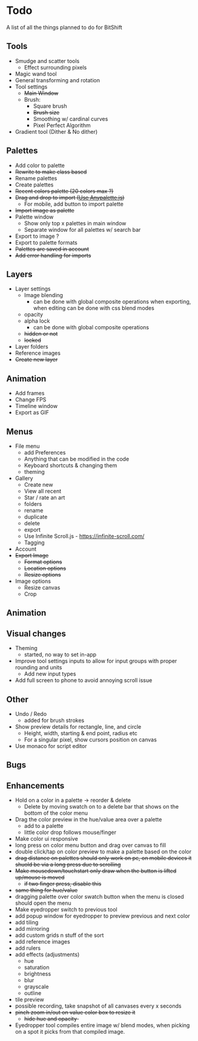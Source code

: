 # Todo

A list of all the things planned to do for BitShift

## Tools

- Smudge and scatter tools
  - Effect surrounding pixels
- Magic wand tool
- General transforming and rotation
- Tool settings
  - ~~Main Window~~
  - Brush:
    - Square brush
    - ~~Brush size~~
    - Smoothing w/ cardinal curves
    - Pixel Perfect Algorithm
- Gradient tool (Dither & No dither)

## Palettes

- Add color to palette
- ~~Rewrite to make class based~~
- Rename palettes
- Create palettes
- ~~Recent colors palette (20 colors max ?)~~
- ~~Drag and drop to import ([Use Anypalette.js](https://1j01.github.io/anypalette.js/demo))~~
  - For mobile, add button to import palette
- ~~Import image as palette~~
- Palette window
  - Show only top x palettes in main window
  - Separate window for all palettes w/ search bar
- Export to image ?
- Export to palette formats
- ~~Palettes are saved in account~~
- ~~Add error handling for imports~~

## Layers

- Layer settings
  - Image blending
    - can be done with global composite operations when exporting, when editing can be done with css blend modes
  - opacity
  - alpha lock
    - can be done with global composite operations
  - ~~hidden or not~~
  - ~~locked~~
- Layer folders
- Reference images
- ~~Create new layer~~

## Animation

- Add frames
- Change FPS
- Timeline window
- Export as GIF

## Menus

- File menu
  - add Preferences
  - Anything that can be modified in the code
  - Keyboard shortcuts & changing them
  - theming
- Gallery
  - Create new
  - View all recent
  - Star / rate an art
  - folders
  - rename
  - duplicate
  - delete
  - export
  - Use Infinite Scroll.js - https://infinite-scroll.com/
  - Tagging
- Account
- ~~Export Image~~
  - ~~Format options~~
  - ~~Location options~~
  - ~~Resize options~~
- Image options
  - Resize canvas
  - Crop

## Animation

## Visual changes

- Theming
  - started, no way to set in-app
- Improve tool settings inputs to allow for input groups with proper rounding and units
  - Add new input types
- Add full screen to phone to avoid annoying scroll issue

## Other

- Undo / Redo
  - added for brush strokes
- Show preview details for rectangle, line, and circle
  - Height, width, starting & end point, radius etc
  - For a singular pixel, show cursors position on canvas
- Use monaco for script editor

## Bugs



## Enhancements

- Hold on a color in a palette -> reorder & delete
  - Delete by moving swatch on to a delete bar that shows on the bottom of the color menu
- Drag the color preview in the hue/value area over a palette
  - add to a palette
  - little color drop follows mouse/finger
- Make color ui responsive
- long press on color menu button and drag over canvas to fill
- double click/tap on color preview to make a palette based on the color
- ~~drag distance on palettes should only work on pc, on mobile devices it shuold be via a long press due to scrolling~~
- ~~Make mousedown/touchstart only draw when the button is lifted up/mouse is moved~~
  - ~~if two finger press, disable this~~
- ~~same thing for hue/value~~
- dragging palette over color swatch button when the menu is closed should open the menu
- Make eyedropper switch to previous tool
- add popup window for eyedropper to preview previous and next color
- add tiling
- add mirroring
- add custom grids n stuff of the sort
- add reference images
- add rulers
- add effects (adjustments)
  - hue
  - saturation
  - brightness
  - blur
  - grayscale
  - outline
- tile preview
- possible recording, take snapshot of all canvases every x seconds
- ~~pinch zoom in/out on value color box to resize it~~
  - ~~hide hue and opacity~~-
- Eyedropper tool compiles entire image w/ blend modes, when picking on a spot it picks from that compiled image.
